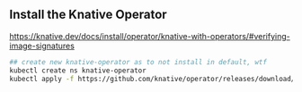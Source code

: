 ## Install the Knative Operator

https://knative.dev/docs/install/operator/knative-with-operators/#verifying-image-signatures

```bash
## create new knative-operator as to not install in default, wtf
kubectl create ns knative-operator
kubectl apply -f https://github.com/knative/operator/releases/download/knative-v1.13.1/operator.yaml
```